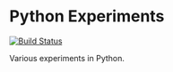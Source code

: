 Python Experiments
==================

[![Build Status](https://travis-ci.org/fnasimbd/python-exp.svg?branch=master)](https://travis-ci.org/fnasimbd/python-exp)

Various experiments in Python. 

